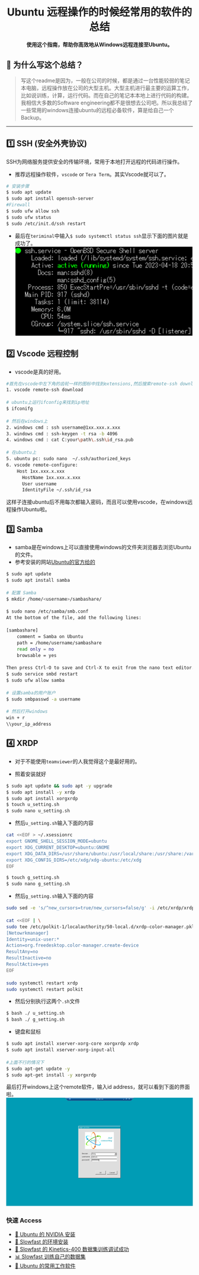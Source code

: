 <h1 align="center">Ubuntu 远程操作的时候经常用的软件的总结</h1>
<p align="center">
  <strong>使用这个指南，帮助你高效地从Windows远程连接至Ubuntu。</strong>
</p>

## 📝 为什么写这个总结？

> 写这个readme是因为，一般在公司的时候，都是通过一台性能较弱的笔记本电脑，远程操作放在公司的大型主机。大型主机进行最主要的运算工作，比如说训练，计算，运行代码。而在自己的笔记本本地上进行代码的构建。我相信大多数的Software engineering都不是很想去公司吧。所以我总结了一些常用的windows连接ubuntu的远程必备软件，算是给自己一个Backup。


---

## 1️⃣ SSH (安全外壳协议)
SSH为网络服务提供安全的传输环境，常用于本地打开远程的代码进行操作。

- 推荐远程操作软件，```vscode``` or ```Tera Term```。其实Vscode就可以了。
```bash
# 安装步骤
$ sudo apt update​
$ sudo apt install openssh-server​
#Firewall​
$ sudo ufw allow ssh​
$ sudo ufw status​
$ sudo /etc/init.d/ssh restart
```
- 最后在```teriminal```中输入```$ sudo systemctl status ssh​```显示下面的图片就是成功了。
![ssh_ok_status](./picture/ubuntu_remote_software/ssh_ok_status.png)


## 2️⃣ Vscode 远程控制
- vscode是真的好用。

```bash
#首先在vscode中左下角的齿轮一样的图标中找到extensions,然后搜索remote-ssh download
1. vscode remote-ssh download

# ubuntu上运行ifconfig来找到ip地址
$ ifconifg

# 然后在windows上
2. windows cmd : ssh username@1xx.xxx.x.xxx
3. windows cmd : ssh-keygen -t rsa -b 4096
4. windows cmd : cat C:your\path\.ssh\id_rsa.pub

# 在ubuntu上
5. ubuntu pc: sudo nano  ~/.ssh/authorized_keys
6. vscode remote-configure: 
    Host 1xx.xxx.x.xxx
      HostName 1xx.xxx.x.xxx
      User username
      IdentityFile ~/.ssh/id_rsa
```
这样子连接ubuntu后不用每次都输入密码，而且可以使用vscode，在windows远程操作Ubuntu啦。

## 3️⃣ Samba
- samba是在windows上可以直接使用windows的文件夹浏览器去浏览Ubuntu的文件。
- 参考安装的网站[Ubuntu的官方给的](https://ubuntu.com/tutorials/install-and-configure-samba#1-overview)

```bash
$ sudo apt update
$ sudo apt install samba

# 配置 Samba
$ mkdir /home/<username>/sambashare/

$ sudo nano /etc/samba/smb.conf
At the bottom of the file, add the following lines:

[sambashare]
    comment = Samba on Ubuntu
    path = /home/username/sambashare
    read only = no
    browsable = yes

Then press Ctrl-O to save and Ctrl-X to exit from the nano text editor.
$ sudo service smbd restart
$ sudo ufw allow samba

# 设置samba的用户账户
$ sudo smbpasswd -a username

# 然后打开windows
win + r
\\your_ip_address
```

## 4️⃣ XRDP
- 对于不能使用```teamviewer```的人我觉得这个是最好用的。

- 照着安装就好

```bash
$ sudo apt update && sudo apt -y upgrade
$ sudo apt install -y xrdp
$ sudo apt install xorgxrdp
$ touch u_setting.sh
$ sudo nano u_setting.sh
```
- 然后```u_setting.sh```输入下面的内容
```bash
cat <<EOF > ~/.xsessionrc
export GNOME_SHELL_SESSION_MODE=ubuntu
export XDG_CURRENT_DESKTOP=ubuntu:GNOME
export XDG_DATA_DIRS=/usr/share/ubuntu:/usr/local/share:/usr/share:/var/lib/snapd/desktop
export XDG_CONFIG_DIRS=/etc/xdg/xdg-ubuntu:/etc/xdg
EOF
```

```bash
$ touch g_setting.sh
$ sudo nano g_setting.sh
```

- 然后```g_setting.sh```输入下面的内容
```bash
sudo sed -e 's/^new_cursors=true/new_cursors=false/g' -i /etc/xrdp/xrdp.ini

cat <<EOF | \
sudo tee /etc/polkit-1/localauthority/50-local.d/xrdp-color-manager.pkla
[Netowrkmanager]
Identity=unix-user:*
Action=org.freedesktop.color-manager.create-device
ResultAny=no
ResultInactive=no
ResultActive=yes
EOF

sudo systemctl restart xrdp
sudo systemctl restart polkit
```
- 然后分别执行这两个```.sh```文件
```bash
$ bash ./ u_setting.sh
$ bash ./ g_setting.sh
```
- 键盘和鼠标
```bash
$ sudo apt install xserver-xorg-core xorgxrdp xrdp
$ sudo apt install xserver-xorg-input-all

#上面不行的情况下
$ sudo apt-get update -y
$ sudo apt-get install -y xorgxrdp
```

最后打开windows上这个remote软件，输入id address，就可以看到下面的界面啦。
![xrdp.png](./picture/ubuntu_remote_software/xrdp.png)


### 快速 Access
- [🐧 Ubuntu 的 NVIDIA 安装](https://github.com/Leozyc-waseda/TechMemoirsOfLeo/blob/main/Ubuntu_NVIDIA_CUDA_INSTALL.md)
- [🚀 Slowfast 的环境安装](https://github.com/Leozyc-waseda/TechMemoirsOfLeo/blob/main/slowfast_install_2023_leo.md)
- [🎥 Slowfast 的 Kinetics-400 数据集训练调试成功](./Slowfast_kinetics-400.md)
- [📊 Slowfast 训练自己的数据集](./Train_your_ownDataset_Slowfast.md) 
- [💼 Ubuntu 的常用工作软件](./Ubuntu_Remote_Software.md) 
